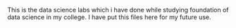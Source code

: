 This is the data science labs which i have done while studying foundation of data science in my college. I have put this files here for my future use.
